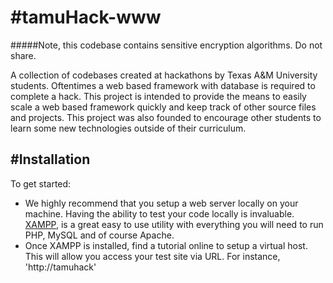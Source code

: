 #tamuHack-www
============
#####Note, this codebase contains sensitive encryption algorithms. Do not share.

A collection of codebases created at hackathons by Texas A&M University students. Oftentimes a web based framework with database is required to complete a hack. This project is intended to provide the means to easily scale a web based framework quickly and keep track of other source files and projects. This project was also founded to encourage other students to learn some new technologies outside of their curriculum.

#Installation
------------

To get started:
* We highly recommend that you setup a web server locally on your machine. Having the ability to test your code locally is invaluable. [XAMPP](http://www.apachefriends.org/index.html), is a great easy to use utility with everything you will need to run PHP, MySQL and of course Apache.
* Once XAMPP is installed, find a tutorial online to setup a virtual host. This will allow you access your test site via URL. For instance, 'http://tamuhack'

